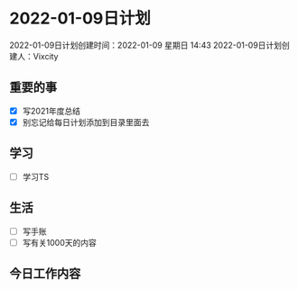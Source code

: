 # 2022-01-09日计划

2022-01-09日计划创建时间：2022-01-09 星期日  14:43
2022-01-09日计划创建人：Vixcity

## 重要的事
- [x] 写2021年度总结
- [x] 别忘记给每日计划添加到目录里面去

## 学习
- [ ] 学习TS

## 生活
- [ ] 写手账
- [ ] 写有关1000天的内容

## 今日工作内容
